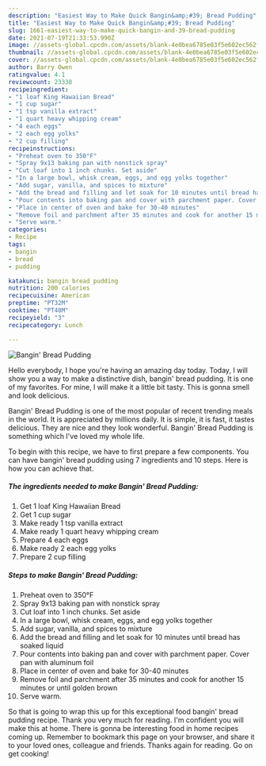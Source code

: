 ```yaml
---
description: "Easiest Way to Make Quick Bangin&amp;#39; Bread Pudding"
title: "Easiest Way to Make Quick Bangin&amp;#39; Bread Pudding"
slug: 1661-easiest-way-to-make-quick-bangin-and-39-bread-pudding
date: 2021-07-19T21:33:53.990Z
image: //assets-global.cpcdn.com/assets/blank-4e0bea6785e03f5e602ec562f230caae08da540cada707380b4fe1bbebba43da.png
thumbnail: //assets-global.cpcdn.com/assets/blank-4e0bea6785e03f5e602ec562f230caae08da540cada707380b4fe1bbebba43da.png
cover: //assets-global.cpcdn.com/assets/blank-4e0bea6785e03f5e602ec562f230caae08da540cada707380b4fe1bbebba43da.png
author: Barry Owen
ratingvalue: 4.1
reviewcount: 23338
recipeingredient:
- "1 loaf King Hawaiian Bread"
- "1 cup sugar"
- "1 tsp vanilla extract"
- "1 quart heavy whipping cream"
- "4 each eggs"
- "2 each egg yolks"
- "2 cup filling"
recipeinstructions:
- "Preheat oven to 350°F"
- "Spray 9x13 baking pan with nonstick spray"
- "Cut loaf into 1 inch chunks. Set aside"
- "In a large bowl, whisk cream, eggs, and egg yolks together"
- "Add sugar, vanilla, and spices to mixture"
- "Add the bread and filling and let soak for 10 minutes until bread has soaked liquid"
- "Pour contents into baking pan and cover with parchment paper. Cover pan with aluminum foil"
- "Place in center of oven and bake for 30-40 minutes"
- "Remove foil and parchment after 35 minutes and cook for another 15 minutes or until golden brown"
- "Serve warm."
categories:
- Recipe
tags:
- bangin
- bread
- pudding

katakunci: bangin bread pudding 
nutrition: 200 calories
recipecuisine: American
preptime: "PT32M"
cooktime: "PT48M"
recipeyield: "3"
recipecategory: Lunch

---
```



![Bangin&#39; Bread Pudding](//assets-global.cpcdn.com/assets/blank-4e0bea6785e03f5e602ec562f230caae08da540cada707380b4fe1bbebba43da.png)

Hello everybody, I hope you're having an amazing day today. Today, I will show you a way to make a distinctive dish, bangin&#39; bread pudding. It is one of my favorites. For mine, I will make it a little bit tasty. This is gonna smell and look delicious.



Bangin&#39; Bread Pudding is one of the most popular of recent trending meals in the world. It is appreciated by millions daily. It is simple, it is fast, it tastes delicious. They are nice and they look wonderful. Bangin&#39; Bread Pudding is something which I've loved my whole life.


To begin with this recipe, we have to first prepare a few components. You can have bangin&#39; bread pudding using 7 ingredients and 10 steps. Here is how you can achieve that.

<!--inarticleads1-->

##### The ingredients needed to make Bangin&#39; Bread Pudding:

1. Get 1 loaf King Hawaiian Bread
1. Get 1 cup sugar
1. Make ready 1 tsp vanilla extract
1. Make ready 1 quart heavy whipping cream
1. Prepare 4 each eggs
1. Make ready 2 each egg yolks
1. Prepare 2 cup filling




<!--inarticleads2-->

##### Steps to make Bangin&#39; Bread Pudding:

1. Preheat oven to 350°F
1. Spray 9x13 baking pan with nonstick spray
1. Cut loaf into 1 inch chunks. Set aside
1. In a large bowl, whisk cream, eggs, and egg yolks together
1. Add sugar, vanilla, and spices to mixture
1. Add the bread and filling and let soak for 10 minutes until bread has soaked liquid
1. Pour contents into baking pan and cover with parchment paper. Cover pan with aluminum foil
1. Place in center of oven and bake for 30-40 minutes
1. Remove foil and parchment after 35 minutes and cook for another 15 minutes or until golden brown
1. Serve warm.




So that is going to wrap this up for this exceptional food bangin&#39; bread pudding recipe. Thank you very much for reading. I'm confident you will make this at home. There is gonna be interesting food in home recipes coming up. Remember to bookmark this page on your browser, and share it to your loved ones, colleague and friends. Thanks again for reading. Go on get cooking!
